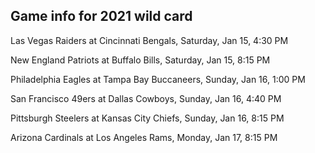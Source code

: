 ## Game info for 2021 wild card
Las Vegas Raiders at Cincinnati Bengals, Saturday, Jan 15, 4:30 PM



New England Patriots at Buffalo Bills, Saturday, Jan 15, 8:15 PM



Philadelphia Eagles at Tampa Bay Buccaneers, Sunday, Jan 16, 1:00 PM



San Francisco 49ers at Dallas Cowboys, Sunday, Jan 16, 4:40 PM



Pittsburgh Steelers at Kansas City Chiefs, Sunday, Jan 16, 8:15 PM



Arizona Cardinals at Los Angeles Rams, Monday, Jan 17, 8:15 PM

